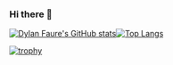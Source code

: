 ### Hi there 👋

[![Dylan Faure's GitHub stats](https://github-readme-stats.vercel.app/api?username=DylanFaure&show_icons=true&count_private=true&theme=light)](https://github.com/anuraghazra/github-readme-stats)[![Top Langs](https://github-readme-stats.vercel.app/api/top-langs/?username=DylanFaure&theme=light)](https://github.com/anuraghazra/github-readme-stats)

[![trophy](https://github-profile-trophy.vercel.app/?username=DylanFaure&theme=light)](https://github.com/ryo-ma/github-profile-trophy)

<!--
**DylanFaure/DylanFaure** is a ✨ _special_ ✨ repository because its `README.md` (this file) appears on your GitHub profile.

Here are some ideas to get you started:

- 🔭 I’m currently working on ...
- 🌱 I’m currently learning ...
- 👯 I’m looking to collaborate on ...
- 🤔 I’m looking for help with ...
- 💬 Ask me about ...
- 📫 How to reach me: ...
- 😄 Pronouns: ...
- ⚡ Fun fact: ...
-->
